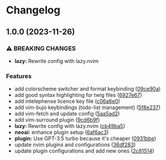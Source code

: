 # Changelog

## 1.0.0 (2023-11-26)


### ⚠ BREAKING CHANGES

* **lazy:** Rewrite config with lazy.nvim

### Features

* add colorscheme switcher and format keybinding ([09ce90a](https://github.com/sleiphir/nvim/commit/09ce90a229fb98e9cb171e206cf5f74b1d6c1e5c))
* add good syntax highlighting for twig files ([6927e67](https://github.com/sleiphir/nvim/commit/6927e675d5ace508e897a56fc58dbdbaaf0d70b6))
* add intelephense licence key file ([c06a6e0](https://github.com/sleiphir/nvim/commit/c06a6e0fb825b08d33f4dfbd4d7c3fe1dfd92a32))
* add vim-bujo keybindings (todo-list management) ([5f8e237](https://github.com/sleiphir/nvim/commit/5f8e237669c6c2248f032a311cb3cba9797ff772))
* add vim-fetch and update config ([5aa5ad2](https://github.com/sleiphir/nvim/commit/5aa5ad219a6b25b05c3f39166c731982922bbdfd))
* add vim-surround plugin ([9cd6b9f](https://github.com/sleiphir/nvim/commit/9cd6b9f8f07285097b5efc6f9c34ef1ae42e8eb2))
* **lazy:** Rewrite config with lazy.nvim ([cb49ba5](https://github.com/sleiphir/nvim/commit/cb49ba5c9adf1f813547d1b1f7cea9402d06c255))
* **neoai:** enhance plugin setup ([6af6ac3](https://github.com/sleiphir/nvim/commit/6af6ac3fb47ed316dc38bd0f7fba9e58cb0aa524))
* **plugin:** Use GPT-3.5 turbo because it's cheaper ([0931bbe](https://github.com/sleiphir/nvim/commit/0931bbe80c502fbed751d314a0a3c431c605b7e1))
* update nvim plugins and configurations ([36df283](https://github.com/sleiphir/nvim/commit/36df2834e574f38f2b906b42234a1dbeb53b3d1d))
* update plugin configurations and add new ones ([2c81514](https://github.com/sleiphir/nvim/commit/2c815142218ddc90eb7002fa3720c73d60dccc4d))
